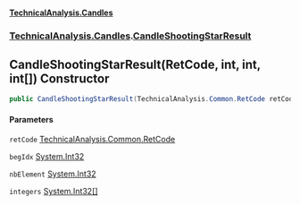 #### [TechnicalAnalysis.Candles](TechnicalAnalysis.Candles.md 'TechnicalAnalysis.Candles')
### [TechnicalAnalysis.Candles](TechnicalAnalysis.Candles.md#TechnicalAnalysis.Candles 'TechnicalAnalysis.Candles').[CandleShootingStarResult](CandleShootingStarResult.md 'TechnicalAnalysis.Candles.CandleShootingStarResult')

## CandleShootingStarResult(RetCode, int, int, int[]) Constructor

```csharp
public CandleShootingStarResult(TechnicalAnalysis.Common.RetCode retCode, int begIdx, int nbElement, int[] integers);
```
#### Parameters

<a name='TechnicalAnalysis.Candles.CandleShootingStarResult.CandleShootingStarResult(TechnicalAnalysis.Common.RetCode,int,int,int[]).retCode'></a>

`retCode` [TechnicalAnalysis.Common.RetCode](https://docs.microsoft.com/en-us/dotnet/api/TechnicalAnalysis.Common.RetCode 'TechnicalAnalysis.Common.RetCode')

<a name='TechnicalAnalysis.Candles.CandleShootingStarResult.CandleShootingStarResult(TechnicalAnalysis.Common.RetCode,int,int,int[]).begIdx'></a>

`begIdx` [System.Int32](https://docs.microsoft.com/en-us/dotnet/api/System.Int32 'System.Int32')

<a name='TechnicalAnalysis.Candles.CandleShootingStarResult.CandleShootingStarResult(TechnicalAnalysis.Common.RetCode,int,int,int[]).nbElement'></a>

`nbElement` [System.Int32](https://docs.microsoft.com/en-us/dotnet/api/System.Int32 'System.Int32')

<a name='TechnicalAnalysis.Candles.CandleShootingStarResult.CandleShootingStarResult(TechnicalAnalysis.Common.RetCode,int,int,int[]).integers'></a>

`integers` [System.Int32](https://docs.microsoft.com/en-us/dotnet/api/System.Int32 'System.Int32')[[]](https://docs.microsoft.com/en-us/dotnet/api/System.Array 'System.Array')